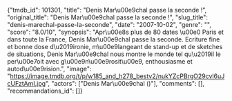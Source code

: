 {"tmdb_id": 101301, "title": "Denis Mar\u00e9chal passe la seconde !", "original_title": "Denis Mar\u00e9chal passe la seconde !", "slug_title": "denis-marechal-passe-la-seconde", "date": "2007-10-02", "genre": "", "score": "8.0/10", "synopsis": "Apr\u00e8s plus de 80 dates \u00e0 Paris et dans toute la France, Denis Mar\u00e9chal passe la seconde. Ecriture fine et bonne dose d\u2019ironie, m\u00e9langeant de stand-up et de sketches de situations, Denis Mar\u00e9chal nous montre le monde tel qu\u2019il le per\u00e7oit avec g\u00e9n\u00e9rosit\u00e9, enthousiasme et autod\u00e9rision.", "image": "https://image.tmdb.org/t/p/w185_and_h278_bestv2/nukYZcPBrgO29cvl6uJcUFztAmI.jpg", "actors": ["Denis Mar\u00e9chal ()"], "comments": [], "recommandations_id": []}